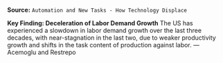 **Source:** `Automation and New Tasks - How Technology Displace`

**Key Finding: Deceleration of Labor Demand Growth**
The US has experienced a slowdown in labor demand growth over the last three decades, with near-stagnation in the last two, due to weaker productivity growth and shifts in the task content of production against labor. — Acemoglu and Restrepo

